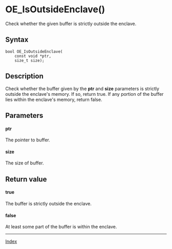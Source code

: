 # OE_IsOutsideEnclave()

Check whether the given buffer is strictly outside the enclave.

## Syntax

    bool OE_IsOutsideEnclave(
        const void *ptr,
        size_t size);
## Description 

Check whether the buffer given by the **ptr** and **size** parameters is strictly outside the enclave's memory. If so, return true. If any portion of the buffer lies within the enclave's memory, return false.





## Parameters

#### ptr

The pointer to buffer.


#### size

The size of buffer.


## Return value

#### true

The buffer is strictly outside the enclave.


#### false

At least some part of the buffer is within the enclave.


---
[Index](index.md)

